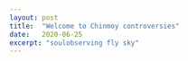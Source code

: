 ```yaml
---
layout: post
title:  "Welcome to Chinmoy controversies"
date:   2020-06-25
excerpt: "soulobserving fly sky"
---
```

